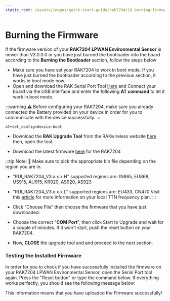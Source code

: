 ```yaml
---
static_root: /assets/images/quick-start-guide/rak7204/10.burning-firmware/
---
```

# Burning the Firmware

If the firmware version of your **RAK7204 LPWAN Environmental Sensor**  is newer than V3.0.0.0 or you have just burned the bootloader into the board according to the **Burning the Bootloader** section, follow the steps below

- Make sure you have set your RAK7204 to work in boot mode. If you have just burned the bootloader according to the previous section, it works in boot mode now. 
- Open and download the RAK Serial Port Tool [Here](https://downloads.rakwireless.com/en/LoRa/WisTrio-LoRa-RAK5205/Tools/RAK_SERIAL_PORT_TOOL_V1.2.1.zip) and Connect your board via the USB interface and enter the following **AT command** to let it work in boot mode.

:::warning
:warning: Before configuring your RAK7204, make sure you already connected the Battery provided  on your device in order for you to communicate with the device successfully.
:::

```
at+set_config=device:boot
```

<rk-img
  :src="`${$frontmatter.static_root}/jvuee0euhsqbsdnkd7cw.jpg`"
  width="100%"
  figure-number="1"
  caption="Entering Boot Mode"
/>

- Download the **RAK Upgrade Tool** from the RAKwireless website [here](https://downloads.rakwireless.com/en/LoRa/RAK612-LoRaButton/Tools/RAK%20LoRaButton%20Upgrade%20Tool%20V1.0.zip) then, open the tool. 

<rk-img
  :src="`${$frontmatter.static_root}/txi7skysk8gtingjysud.jpg`"
  width="80%"
  figure-number="2"
  caption="RAK Upgrade Tool"
/>

- Download the latest firmware [here](https://downloads.rakwireless.com/en/LoRa/RAK7204/Firmware/) for the RAK7204

:::tip Note:
:pencil: Make sure to pick the appropriate bin file depending on the region you are in.
- "RUI_RAK7204_V3.x.x.x.H" supported regions are: IN865, EU868, US915, AU915, KR920, AS920, AS923
- "RUI_RAK7204_V3.x.x.x.L” supported regions are: EU433, CN470
Visit this [article](https:\/\/www.thethingsnetwork.org\/docs\/lorawan\/frequencies-by-country.html) for more information on your local TTN frequency plan.
:::

- Click "Choose File" then choose the firmware that you have just downloaded: 

<rk-img
  :src="`${$frontmatter.static_root}/hs89oyvlean3zvhjxlwe.jpg`"
  width="80%"
  figure-number="3"
  caption="Choosing the Correct Firmware file"
/>

<rk-img
  :src="`${$frontmatter.static_root}/d5xgxy7cj8ic7qvglecl.jpg`"
  width="80%"
  figure-number="4"
  caption="Start Upgrade"
/>

- Choose the correct "**COM Port**", then click Start to Upgrade and wait for a couple of minutes. If it won't start, push the reset button on your RAK7204.

<rk-img
  :src="`${$frontmatter.static_root}/aqblsh1kqm0nud2obujb.jpg`"
  width="80%"
  figure-number="5"
  caption="Firmware Upgrading in Process"
/>

<rk-img
  :src="`${$frontmatter.static_root}/ih6llchh4ao5vxxjilyv.jpg`"
  width="80%"
  figure-number="6"
  caption="Firmware Upgrade Finished"
/>

- Now, **CLOSE** the upgrade tool and and proceed to the next section.

### Testing the Installed Firmware

In order for you to check if you have successfully installed the firmware on your RAK7204 LPWAN Environmental Sensor, open the Serial Port tool again. Press the "Reset button" or type the command below. If everything works  perfectly, you should see the following message below:

<rk-img
  :src="`${$frontmatter.static_root}/kyecdcrh2uznsuyqjoqv.jpg`"
  width="50%"
  figure-number="7"
  caption=" Restarting Your Device"
/>

This information means that you have uploaded the Firmware successfully!
